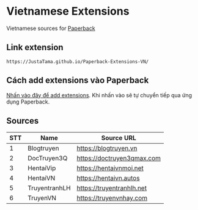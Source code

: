# Vietnamese Extensions
Vietnamese sources for [Paperback](https://paperback.moe/)

## Link extension
```
https://JustaTama.github.io/Paperback-Extensions-VN/
```
## Cách add extensions vào Paperback
[Nhấn vào đây để add extensions](https://paperback.moe/addRepo/?name=Vietnamese%20Extensions%20created%20by%20JustaTama&url=https%3A%2F%2FJustaTama.github.io%2FPaperback-Extensions-VN%2F).
Khi nhấn vào sẽ tự chuyển tiếp qua ứng dụng Paperback.
## Sources

|STT    | Name                      | Source URL                                 |
| ----- | ------------------------- | ------------------------------------------ |
|   1   | Blogtruyen                | https://blogtruyen.vn                      |
|   2   | DocTruyen3Q               | https://doctruyen3qmax.com                 |
|   3   | HentaiVip                 | https://hentaivnmoi.net                    |
|   4   | HentaiVN                  | https://hentaivn.autos                     |
|   5   | TruyentranhLH             | https://truyentranhlh.net                  |
|   6   | TruyenVN                  | https://truyenvnhay.com                    |

